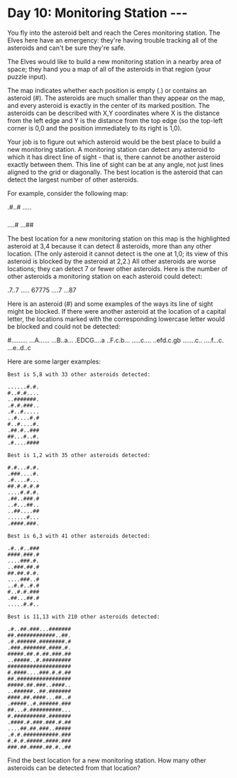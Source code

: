 # Day 10: Monitoring Station ---

You fly into the asteroid belt and reach the Ceres monitoring station. The Elves here have an emergency: they're having trouble tracking all of the asteroids and can't be sure they're safe.

The Elves would like to build a new monitoring station in a nearby area of space; they hand you a map of all of the asteroids in that region (your puzzle input).

The map indicates whether each position is empty (.) or contains an asteroid (#). The asteroids are much smaller than they appear on the map, and every asteroid is exactly in the center of its marked position. The asteroids can be described with X,Y coordinates where X is the distance from the left edge and Y is the distance from the top edge (so the top-left corner is 0,0 and the position immediately to its right is 1,0).

Your job is to figure out which asteroid would be the best place to build a new monitoring station. A monitoring station can detect any asteroid to which it has direct line of sight - that is, there cannot be another asteroid exactly between them. This line of sight can be at any angle, not just lines aligned to the grid or diagonally. The best location is the asteroid that can detect the largest number of other asteroids.

For example, consider the following map:

.#..#
.....
#####
....#
...##

The best location for a new monitoring station on this map is the highlighted asteroid at 3,4 because it can detect 8 asteroids, more than any other location. (The only asteroid it cannot detect is the one at 1,0; its view of this asteroid is blocked by the asteroid at 2,2.) All other asteroids are worse locations; they can detect 7 or fewer other asteroids. Here is the number of other asteroids a monitoring station on each asteroid could detect:

.7..7
.....
67775
....7
...87

Here is an asteroid (#) and some examples of the ways its line of sight might be blocked. If there were another asteroid at the location of a capital letter, the locations marked with the corresponding lowercase letter would be blocked and could not be detected:

#.........
...A......
...B..a...
.EDCG....a
..F.c.b...
.....c....
..efd.c.gb
.......c..
....f...c.
...e..d..c

Here are some larger examples:

    Best is 5,8 with 33 other asteroids detected:

    ......#.#.
    #..#.#....
    ..#######.
    .#.#.###..
    .#..#.....
    ..#....#.#
    #..#....#.
    .##.#..###
    ##...#..#.
    .#....####

    Best is 1,2 with 35 other asteroids detected:

    #.#...#.#.
    .###....#.
    .#....#...
    ##.#.#.#.#
    ....#.#.#.
    .##..###.#
    ..#...##..
    ..##....##
    ......#...
    .####.###.

    Best is 6,3 with 41 other asteroids detected:

    .#..#..###
    ####.###.#
    ....###.#.
    ..###.##.#
    ##.##.#.#.
    ....###..#
    ..#.#..#.#
    #..#.#.###
    .##...##.#
    .....#.#..

    Best is 11,13 with 210 other asteroids detected:

    .#..##.###...#######
    ##.############..##.
    .#.######.########.#
    .###.#######.####.#.
    #####.##.#.##.###.##
    ..#####..#.#########
    ####################
    #.####....###.#.#.##
    ##.#################
    #####.##.###..####..
    ..######..##.#######
    ####.##.####...##..#
    .#####..#.######.###
    ##...#.##########...
    #.##########.#######
    .####.#.###.###.#.##
    ....##.##.###..#####
    .#.#.###########.###
    #.#.#.#####.####.###
    ###.##.####.##.#..##

Find the best location for a new monitoring station. How many other asteroids can be detected from that location?


